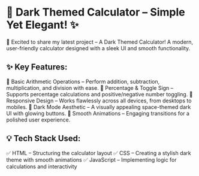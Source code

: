 
# 🧮 Dark Themed Calculator – Simple Yet Elegant! ✨
🚀 Excited to share my latest project – A Dark Themed Calculator! A modern, user-friendly calculator designed with a sleek UI and smooth functionality.

## ✨ Key Features:
🔹 Basic Arithmetic Operations – Perform addition, subtraction, multiplication, and division with ease.
🔹 Percentage & Toggle Sign – Supports percentage calculations and positive/negative number toggling.
🔹 Responsive Design – Works flawlessly across all devices, from desktops to mobiles.
🔹 Dark Mode Aesthetic – A visually appealing space-themed dark UI with glowing buttons.
🔹 Smooth Animations – Engaging transitions for a polished user experience.

## 💡 Tech Stack Used:
✅ HTML – Structuring the calculator layout
✅ CSS – Creating a stylish dark theme with smooth animations
✅ JavaScript – Implementing logic for calculations and interactivity



